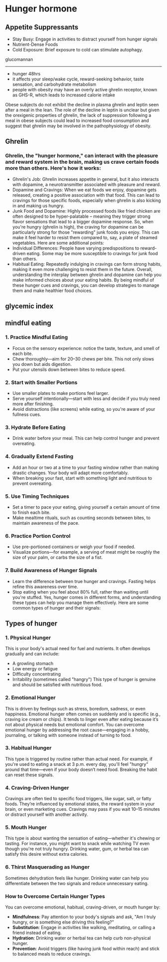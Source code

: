 # Hunger hormone

## Appetite Suppressants

- Stay Busy: Engage in activities to distract yourself from hunger signals
- Nutrient-Dense Foods
- Cold Exposure: Brief exposure to cold can stimulate autophagy.

glucomannan

---

- hunger 48hrs
- it affects your sleep/wake cycle, reward-seeking behavior, taste sensation, and carbohydrate metabolism
- people with obesity may have an overly active ghrelin receptor, known as GHS-R, which leads to increased calorie intake

Obese subjects do not exhibit the decline in plasma ghrelin and leptin seen after a meal in the lean. The role of the decline in leptin is unclear but given the orexigenic properties of ghrelin, the lack of suppression following a meal in obese subjects could lead to increased food consumption and suggest that ghrelin may be involved in the pathophysiology of obesity.

## Ghrelin

### Ghrelin, the "hunger hormone," can interact with the pleasure and reward system in the brain, making us crave certain foods more than others. Here's how it works:

- Ghrelin's Job: Ghrelin increases appetite in general, but it also interacts with dopamine, a neurotransmitter associated with pleasure and reward.
- Dopamine and Cravings: When we eat foods we enjoy, dopamine gets released, creating a positive association with that food. This can lead to cravings for those specific foods, especially when ghrelin is also kicking in and making us hungry.
- Junk Food and Dopamine: Highly processed foods like fried chicken are often designed to be hyper-palatable – meaning they trigger strong flavor sensations that lead to a bigger dopamine response.
So, when you're hungry (ghrelin is high), the craving for dopamine can be particularly strong for those "rewarding" junk foods you enjoy. This can make it feel harder to resist them compared to, say, a plate of steamed vegetables.
Here are some additional points:
- Individual Differences: People have varying predispositions to reward-driven eating. Some may be more susceptible to cravings for junk food than others.
- Habitual Eating: Repeatedly indulging in cravings can form strong habits, making it even more challenging to resist them in the future.
Overall, understanding the interplay between ghrelin and dopamine can help you make informed choices about your eating habits. By being mindful of these hunger cues and cravings, you can develop strategies to manage them and make healthier food choices.

## glycemic index

## mindful eating

### 1. **Practice Mindful Eating**

- Focus on the sensory experience: notice the taste, texture, and smell of each bite.
- Chew thoroughly—aim for 20–30 chews per bite. This not only slows you down but aids digestion.
- Put your utensils down between bites to reduce speed.

### 2. **Start with Smaller Portions**

- Use smaller plates to make portions feel larger.
- Serve yourself intentionally—start with less and decide if you truly need more after finishing.
- Avoid distractions (like screens) while eating, so you're aware of your fullness cues.

### 3. **Hydrate Before Eating**

- Drink water before your meal. This can help control hunger and prevent overeating.

### 4. **Gradually Extend Fasting**

- Add an hour or two at a time to your fasting window rather than making drastic changes. Your body will adapt more comfortably.
- When breaking your fast, start with something light and nutritious to prevent overeating.

### 5. **Use Timing Techniques**

- Set a timer to pace your eating, giving yourself a certain amount of time to finish each bite.
- Make mealtime rituals, such as counting seconds between bites, to maintain awareness of the pace.

### 6. **Practice Portion Control**

- Use pre-portioned containers or weigh your food if needed.
- Visualize portions—for example, a serving of meat might be roughly the size of your palm, or carbs the size of a fist.

### 7. **Build Awareness of Hunger Signals**

- Learn the difference between true hunger and cravings. Fasting helps refine this awareness over time.
- Stop eating when you feel about 80% full, rather than waiting until you're stuffed.
Yes, hunger comes in different forms, and understanding these types can help you manage them effectively. Here are some common types of hunger and their signals:

## Types of hunger

### **1. Physical Hunger**

This is your body's actual need for fuel and nutrients. It often develops gradually and can include:

- A growling stomach
- Low energy or fatigue
- Difficulty concentrating
- Irritability (sometimes called "hangry")
This type of hunger is genuine and should be satisfied with nutritious food.

### **2. Emotional Hunger**

This is driven by feelings such as stress, boredom, sadness, or even happiness. Emotional hunger often comes on suddenly and is specific (e.g., craving ice cream or chips). It tends to linger even after eating because it’s not about physical needs but emotional comfort. You can overcome emotional hunger by addressing the root cause—engaging in a hobby, journaling, or talking with someone instead of turning to food.

### **3. Habitual Hunger**

This type is triggered by routine rather than actual need. For example, if you're used to eating a snack at 3 p.m. every day, you'll feel "hungry" around that time—even if your body doesn’t need food. Breaking the habit can reset these signals.

### **4. Craving-Driven Hunger**

Cravings are often tied to specific food triggers, like sugar, salt, or fatty foods. They’re influenced by emotional states, the reward system in your brain, or even marketing cues. Cravings may pass if you wait 10–15 minutes or distract yourself with another activity.

### **5. Mouth Hunger**

This type is about wanting the sensation of eating—whether it's chewing or tasting. For instance, you might want to snack while watching TV even though you're not truly hungry. Drinking water, gum, or herbal tea can satisfy this desire without extra calories.

### **6. Thirst Masquerading as Hunger**

Sometimes dehydration feels like hunger. Drinking water can help you differentiate between the two signals and reduce unnecessary eating.

### **How to Overcome Certain Hunger Types**

You can overcome emotional, habitual, craving-driven, or mouth hunger by:

- **Mindfulness**: Pay attention to your body's signals and ask, "Am I truly hungry, or is something else driving this feeling?"
- **Substitution**: Engage in activities like walking, meditating, or calling a friend instead of eating.
- **Hydration**: Drinking water or herbal tea can help curb non-physical hunger.
- **Prevention**: Avoid triggers (like having junk food within reach) and stick to balanced meals to reduce cravings.
